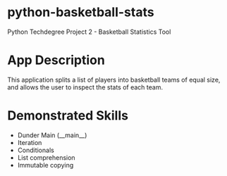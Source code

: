 # python-basketball-stats
Python Techdegree Project 2 - Basketball Statistics Tool

# App Description
This application splits a list of players into basketball teams of equal size,
and allows the user to inspect the stats of each team.

# Demonstrated Skills
- Dunder Main (__main\__)
- Iteration
- Conditionals
- List comprehension
- Immutable copying